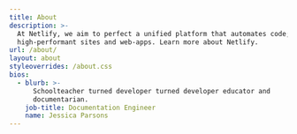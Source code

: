 ```yaml
---
title: About
description: >-
  At Netlify, we aim to perfect a unified platform that automates code; creating
  high-performant sites and web-apps. Learn more about Netlify.
url: /about/
layout: about
styleoverrides: /about.css
bios:
  - blurb: >-
      Schoolteacher turned developer turned developer educator and
      documentarian.
    job-title: Documentation Engineer
    name: Jessica Parsons
---
```


